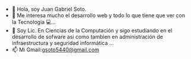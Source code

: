 - 👋 Hola, soy Juan Gabriel Soto.
- 👀 Me interesa mucho el desarrollo web y todo lo que tiene que ver con la Tecnologia :computer:...
- 🌱 Soy Lic. En Ciencias de la Computación y sigo estudiando en el desarrollo de sofware asi como tambien en administración de infraestructura y seguridad informática  ...
- :mailbox: Mi Gmail:gsoto5440@gmail.com

<!---
juan5440/juan5440 is a ✨ special ✨ repository cvcbecause its `README.md` (this file) appears on your GitHub profile.
You can click the Preview link to take a look at your changes.
--->

